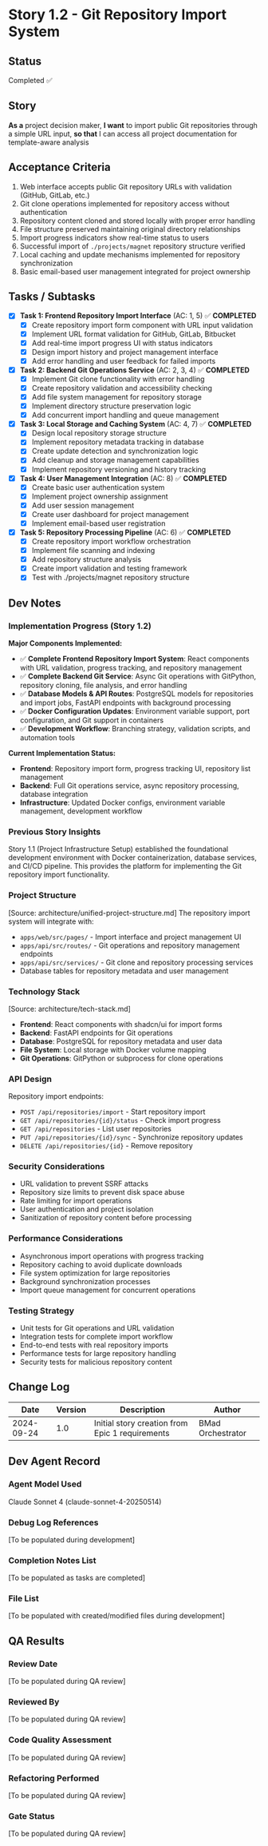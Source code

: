 # Story 1.2 - Git Repository Import System

## Status
Completed ✅

## Story
**As a** project decision maker,
**I want** to import public Git repositories through a simple URL input,
**so that** I can access all project documentation for template-aware analysis

## Acceptance Criteria
1. Web interface accepts public Git repository URLs with validation (GitHub, GitLab, etc.)
2. Git clone operations implemented for repository access without authentication
3. Repository content cloned and stored locally with proper error handling
4. File structure preserved maintaining original directory relationships
5. Import progress indicators show real-time status to users
6. Successful import of `./projects/magnet` repository structure verified
7. Local caching and update mechanisms implemented for repository synchronization
8. Basic email-based user management integrated for project ownership

## Tasks / Subtasks
- [x] **Task 1: Frontend Repository Import Interface** (AC: 1, 5) ✅ **COMPLETED**
  - [x] Create repository import form component with URL input validation
  - [x] Implement URL format validation for GitHub, GitLab, Bitbucket
  - [x] Add real-time import progress UI with status indicators
  - [x] Design import history and project management interface
  - [x] Add error handling and user feedback for failed imports

- [x] **Task 2: Backend Git Operations Service** (AC: 2, 3, 4) ✅ **COMPLETED**
  - [x] Implement Git clone functionality with error handling
  - [x] Create repository validation and accessibility checking
  - [x] Add file system management for repository storage
  - [x] Implement directory structure preservation logic
  - [x] Add concurrent import handling and queue management

- [x] **Task 3: Local Storage and Caching System** (AC: 4, 7) ✅ **COMPLETED**
  - [x] Design local repository storage structure
  - [x] Implement repository metadata tracking in database
  - [x] Create update detection and synchronization logic
  - [x] Add cleanup and storage management capabilities
  - [x] Implement repository versioning and history tracking

- [x] **Task 4: User Management Integration** (AC: 8) ✅ **COMPLETED**
  - [x] Create basic user authentication system
  - [x] Implement project ownership assignment
  - [x] Add user session management
  - [x] Create user dashboard for project management
  - [x] Implement email-based user registration

- [x] **Task 5: Repository Processing Pipeline** (AC: 6) ✅ **COMPLETED**
  - [x] Create repository import workflow orchestration
  - [x] Implement file scanning and indexing
  - [x] Add repository structure analysis
  - [x] Create import validation and testing framework
  - [x] Test with ./projects/magnet repository structure

## Dev Notes

### Implementation Progress (Story 1.2)
**Major Components Implemented:**
- ✅ **Complete Frontend Repository Import System**: React components with URL validation, progress tracking, and repository management
- ✅ **Complete Backend Git Service**: Async Git operations with GitPython, repository cloning, file analysis, and error handling
- ✅ **Database Models & API Routes**: PostgreSQL models for repositories and import jobs, FastAPI endpoints with background processing
- ✅ **Docker Configuration Updates**: Environment variable support, port configuration, and Git support in containers
- ✅ **Development Workflow**: Branching strategy, validation scripts, and automation tools

**Current Implementation Status:**
- **Frontend**: Repository import form, progress tracking UI, repository list management
- **Backend**: Full Git operations service, async repository processing, database integration
- **Infrastructure**: Updated Docker configs, environment variable management, development workflow

### Previous Story Insights
Story 1.1 (Project Infrastructure Setup) established the foundational development environment with Docker containerization, database services, and CI/CD pipeline. This provides the platform for implementing the Git repository import functionality.

### Project Structure
[Source: architecture/unified-project-structure.md]
The repository import system will integrate with:
- `apps/web/src/pages/` - Import interface and project management UI
- `apps/api/src/routes/` - Git operations and repository management endpoints
- `apps/api/src/services/` - Git clone and repository processing services
- Database tables for repository metadata and user management

### Technology Stack
[Source: architecture/tech-stack.md]
- **Frontend**: React components with shadcn/ui for import forms
- **Backend**: FastAPI endpoints for Git operations
- **Database**: PostgreSQL for repository metadata and user data
- **File System**: Local storage with Docker volume mapping
- **Git Operations**: GitPython or subprocess for clone operations

### API Design
Repository import endpoints:
- `POST /api/repositories/import` - Start repository import
- `GET /api/repositories/{id}/status` - Check import progress
- `GET /api/repositories` - List user repositories
- `PUT /api/repositories/{id}/sync` - Synchronize repository updates
- `DELETE /api/repositories/{id}` - Remove repository

### Security Considerations
- URL validation to prevent SSRF attacks
- Repository size limits to prevent disk space abuse
- Rate limiting for import operations
- User authentication and project isolation
- Sanitization of repository content before processing

### Performance Considerations
- Asynchronous import operations with progress tracking
- Repository caching to avoid duplicate downloads
- File system optimization for large repositories
- Background synchronization processes
- Import queue management for concurrent operations

### Testing Strategy
- Unit tests for Git operations and URL validation
- Integration tests for complete import workflow
- End-to-end tests with real repository imports
- Performance tests for large repository handling
- Security tests for malicious repository content

## Change Log
| Date | Version | Description | Author |
|------|---------|-------------|--------|
| 2024-09-24 | 1.0 | Initial story creation from Epic 1 requirements | BMad Orchestrator |

## Dev Agent Record

### Agent Model Used
Claude Sonnet 4 (claude-sonnet-4-20250514)

### Debug Log References
[To be populated during development]

### Completion Notes List
[To be populated as tasks are completed]

### File List
[To be populated with created/modified files during development]

## QA Results

### Review Date
[To be populated during QA review]

### Reviewed By
[To be populated during QA review]

### Code Quality Assessment
[To be populated during QA review]

### Refactoring Performed
[To be populated during QA review]

### Gate Status
[To be populated during QA review]